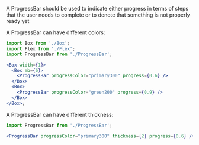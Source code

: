 A ProgressBar should be used to indicate either progress in terms of steps that the user
needs to complete or to denote that something is not properly ready yet

A ProgressBar can have different colors:

```jsx harmony
import Box from './Box';
import Flex from './Flex';
import ProgressBar from './ProgressBar';

<Box width={1}>
  <Box mb={6}>
    <ProgressBar progressColor="primary300" progress={0.6} />
  </Box>
  <Box>
    <ProgressBar progressColor="green200" progress={0.9} />
  </Box>
</Box>;
```

A ProgressBar can have different thickness:

```jsx harmony
import ProgressBar from './ProgressBar';

<ProgressBar progressColor="primary300" thickness={2} progress={0.6} />;
```
